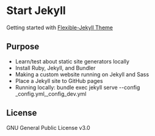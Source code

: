 # Start Jekyll

Getting started with [Flexible-Jekyll Theme](https://github.com/artemsheludko/flexible-jekyll)

## Purpose

 - Learn/test about static site generators locally
 - Install Ruby, Jekyll, and Bundler
 - Making a custom website running on Jekyll and Sass
 - Place a Jekyll site to GitHub pages
 - Running locally: bundle exec jekyll serve --config _config.yml,_config_dev.yml 

## License

GNU General Public License v3.0
